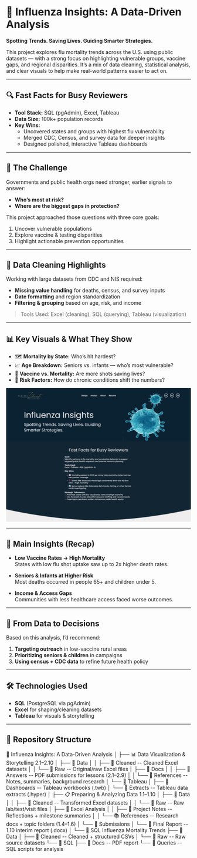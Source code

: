 # 🦠 Influenza Insights: A Data-Driven Analysis

**Spotting Trends. Saving Lives. Guiding Smarter Strategies.**

This project explores flu mortality trends across the U.S. using public datasets — with a strong focus on highlighting vulnerable groups, vaccine gaps, and regional disparities. It’s a mix of data cleaning, statistical analysis, and clear visuals to help make real-world patterns easier to act on.

---

## 🔍 Fast Facts for Busy Reviewers

- **Tool Stack:** SQL (pgAdmin), Excel, Tableau  
- **Data Size:** 100k+ population records  
- **Key Wins:**
  - Uncovered states and groups with highest flu vulnerability
  - Merged CDC, Census, and survey data for deeper insights
  - Designed polished, interactive Tableau dashboards

---

## 🎯 The Challenge

Governments and public health orgs need stronger, earlier signals to answer:
- **Who’s most at risk?**
- **Where are the biggest gaps in protection?**

This project approached those questions with three core goals:
1. Uncover vulnerable populations  
2. Explore vaccine & testing disparities  
3. Highlight actionable prevention opportunities  

---

## 🧹 Data Cleaning Highlights

Working with large datasets from CDC and NIS required:
- **Missing value handling** for deaths, census, and survey inputs  
- **Date formatting** and region standardization  
- **Filtering & grouping** based on age, risk, and income  

> Tools Used: Excel (cleaning), SQL (querying), Tableau (visualization)

---

## 📊 Key Visuals & What They Show

- 🗺️ **Mortality by State:** Who’s hit hardest?  
- 📈 **Age Breakdown:** Seniors vs. infants — who’s most vulnerable?  
- 💉 **Vaccine vs. Mortality:** Are more shots saving lives?  
- 🧬 **Risk Factors:** How do chronic conditions shift the numbers?

![Dashboard Preview](./Influenza-Insights-A-Data-Driven-Analysis-YVC.png)

---

## 🧠 Main Insights (Recap)

- **Low Vaccine Rates → High Mortality**  
  States with low flu shot uptake saw up to 2x higher death rates.

- **Seniors & Infants at Higher Risk**  
  Most deaths occurred in people 65+ and children under 5.

- **Income & Access Gaps**  
  Communities with less healthcare access faced worse outcomes.

---

## 📌 From Data to Decisions

Based on this analysis, I’d recommend:
1. **Targeting outreach** in low-vaccine rural areas  
2. **Prioritizing seniors & children** in campaigns  
3. **Using census + CDC data** to refine future health policy  

---

## 🛠️ Technologies Used

- **SQL** (PostgreSQL via pgAdmin)  
- **Excel** for shaping/cleaning datasets  
- **Tableau** for visuals & storytelling

---

## 📁 Repository Structure

📁 Influenza Insights: A Data-Driven Analysis
│
├── 📊 Data Visualization & Storytelling 2.1–2.10
│   ├── 📁 Data
│   │   ├── 📂 Cleaned        -- Cleaned Excel datasets
│   │   └── 📂 Raw            -- Original/raw Excel files
│   ├── 📁 Docs
│   │   ├── 📄 Answers        -- PDF submissions for lessons (2.1–2.9)
│   │   └── 📄 References     -- Notes, summaries, background research
│   └── 📁 Tableau
│       ├── 📂 Dashboards     -- Tableau workbooks (.twb)
│       └── 📂 Extracts       -- Tableau data extracts (.hyper)
│
├── 📋 Preparing & Analyzing Data 1.1–1.10
│   ├── 📁 Data
│   │   ├── 📂 Cleaned        -- Transformed Excel datasets
│   │   └── 📂 Raw            -- Raw lab/test/visit files
│   ├── 📁 Excel Analysis
│   │   ├── 📝 Project Notes  -- Reflections + milestone summaries
│   │   └── 📚 References     -- Research docs + topic folders (1.4–1.6)
│   └── 📁 Submissions
│       └── 📄 Final Report   -- 1.10 interim report (.docx)
│
└── 🧪 SQL Influenza Mortality Trends
    ├── 📁 Data
    │   ├── 📂 Cleaned        -- Cleaned + structured CSVs
    │   └── 📂 Raw            -- Raw source datasets
    └── 📁 SQL
        ├── 📄 Docs           -- PDF report
        └── 📜 Queries        -- SQL scripts for analysis




